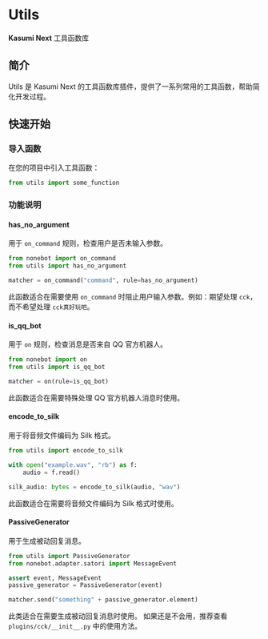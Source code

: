 # Utils

**Kasumi Next** 工具函数库

## 简介

Utils 是 Kasumi Next 的工具函数库插件，提供了一系列常用的工具函数，帮助简化开发过程。

## 快速开始

### 导入函数

在您的项目中引入工具函数：

```python
from utils import some_function
```

### 功能说明

#### has_no_argument

用于 `on_command` 规则，检查用户是否未输入参数。

```python
from nonebot import on_command
from utils import has_no_argument

matcher = on_command("command", rule=has_no_argument)
```

此函数适合在需要使用 `on_command` 时阻止用户输入参数。例如：期望处理 `cck`，而不希望处理 `cck真好玩吧`。

#### is_qq_bot

用于 `on` 规则，检查消息是否来自 QQ 官方机器人。

```python
from nonebot import on
from utils import is_qq_bot

matcher = on(rule=is_qq_bot)
```

此函数适合在需要特殊处理 QQ 官方机器人消息时使用。

#### encode_to_silk

用于将音频文件编码为 Silk 格式。

```python
from utils import encode_to_silk

with open("example.wav", "rb") as f:
    audio = f.read()

silk_audio: bytes = encode_to_silk(audio, "wav")
```

此函数适合在需要将音频文件编码为 Silk 格式时使用。

#### PassiveGenerator

用于生成被动回复消息。

```python
from utils import PassiveGenerator
from nonebot.adapter.satori import MessageEvent

assert event, MessageEvent
passive_generator = PassiveGenerator(event)

matcher.send("something" + passive_generator.element)
```

此类适合在需要生成被动回复消息时使用。
如果还是不会用，推荐查看 `plugins/cck/__init__.py` 中的使用方法。
